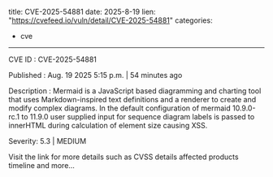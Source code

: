  
title: CVE-2025-54881
date: 2025-8-19
lien: "https://cvefeed.io/vuln/detail/CVE-2025-54881"
categories:
  - cve
---

CVE ID : CVE-2025-54881

Published :  Aug. 19
2025
5:15 p.m. | 54 minutes ago

Description : Mermaid is a JavaScript based diagramming and charting tool that uses Markdown-inspired text definitions and a renderer to create and modify complex diagrams. In the default configuration of mermaid 10.9.0-rc.1 to 11.9.0
user supplied input for sequence diagram labels is passed to innerHTML during calculation of element size
causing XSS.

Severity: 5.3 | MEDIUM

Visit the link for more details
such as CVSS details
affected products
timeline
and more...
